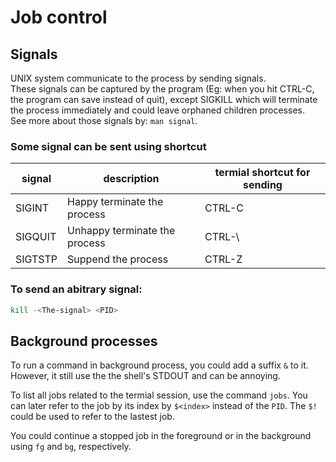# Job control

## Signals

UNIX system communicate to the process by sending signals.  
These signals can be captured by the program (Eg: when you hit CTRL-C, the program can save instead of quit), except SIGKILL which will terminate the process immediately and could leave orphaned children processes.  
See more about those signals by: `man signal`.  

### Some signal can be sent using shortcut

| signal | description | termial shortcut for sending 
| --- | --- | --- |
| SIGINT | Happy terminate the process | CTRL-C |
| SIGQUIT | Unhappy terminate the process | CTRL-\ |
| SIGTSTP | Suppend the process | CTRL-Z |

### To send an abitrary signal:

```sh
kill -<The-signal> <PID>
```

## Background processes

To run a command in background process, you could add a suffix `&` to it. However, it still use the the shell's STDOUT and can be annoying.

To list all jobs related to the termial session, use the command `jobs`. You can later refer to the job by its index by `$<index>` instead of the `PID`. The `$!` could be used to refer to the lastest job.

You could continue a stopped job in the foreground or in the background using `fg` and `bg`, respectively.
